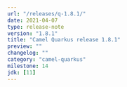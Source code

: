 ```yaml
---
url: "/releases/q-1.8.1/"
date: 2021-04-07
type: release-note
version: "1.8.1"
title: "Camel Quarkus release 1.8.1"
preview: ""
changelog: ""
category: "camel-quarkus"
milestone: 14
jdk: [11]
---
```

